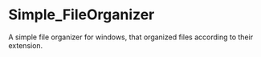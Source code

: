 # Simple_FileOrganizer
A simple file organizer for windows, that organized files according to their extension.

